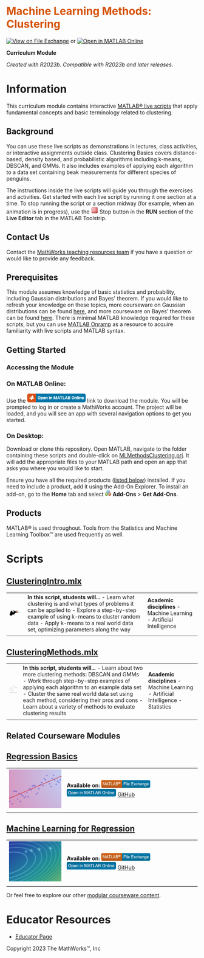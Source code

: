 
<a name="T_DEF03274"></a>
# <span style="color:rgb(213,80,0)">Machine Learning Methods: Clustering</span>
<a name="H_053613DF"></a>

[![View on File Exchange](https://www.mathworks.com/matlabcentral/images/matlab-file-exchange.svg)](https://www.mathworks.com/matlabcentral/fileexchange/135381-machine-learning-methods-clustering) or [![Open in MATLAB Online](https://www.mathworks.com/images/responsive/global/open-in-matlab-online.svg)](https://matlab.mathworks.com/open/github/v1?repo=MathWorks-Teaching-Resources/Machine-Learning-Methods-Clustering&project=MLMethodsClustering.prj)

**Curriculum Module**

_Created with R2023b. Compatible with R2023b and later releases._

# Information

This curriculum module contains interactive [MATLAB® live scripts](https://www.mathworks.com/products/matlab/live-editor.html) that apply fundamental concepts and basic terminology related to clustering.

<a name="H_F00D98E4"></a>
## Background

You can use these live scripts as demonstrations in lectures, class activities, or interactive assignments outside class. Clustering Basics covers distance-based, density based, and probabilistic algorithms including k-means, DBSCAN, and GMMs. It also includes examples of applying each algorithm to a data set containing beak measurements for different species of penguins.


The instructions inside the live scripts will guide you through the exercises and activities. Get started with each live script by running it one section at a time. To stop running the script or a section midway (for example, when an animation is in progress), use the <img src="Images/image_0.png" width="19" alt="image_0.png"> Stop button in the **RUN** section of the **Live Editor** tab in the MATLAB Toolstrip.

## Contact Us

Contact the [MathWorks teaching resources team](mailto:onlineteaching@mathworks.com) if you have a question or would like to provide any feedback.

<a name="H_30BC7141"></a>
## Prerequisites

This module assumes knowledge of basic statistics and probability, including Gaussian distributions and Bayes' theorem. If you would like to refresh your knowledge on these topics, more courseware on Gaussian distributions can be found [here](https://matlab.mathworks.com/open/github/v1?repo=MathWorks-Teaching-Resources/Descriptive-Stats-and-Probability&project=StatsAndProb.prj&file=continuousDistributions.mlx), and more courseware on Bayes' theorem can be found [here](https://matlab.mathworks.com/open/github/v1?repo=MathWorks-Teaching-Resources/Probability-Theory&project=Probability.prj&file=inferenceBayes.mlx). There is minimal MATLAB knowledge required for these scripts, but you can use [MATLAB Onramp](https://matlabacademy.mathworks.com/details/matlab-onramp/gettingstarted) as a resource to acquire familiarity with live scripts and MATLAB syntax.

<a name="H_330E72C3"></a>
## Getting Started
### Accessing the Module
### **On MATLAB Online:**

Use the  [<img src="Images/image_1.png" width="154" alt="image_1.png">](https://matlab.mathworks.com/open/github/v1?repo=MathWorks-Teaching-Resources/Machine-Learning-Methods-Clustering&project=MLMethodsClustering.prj)  link to download the module. You will be prompted to log in or create a MathWorks account. The project will be loaded, and you will see an app with several navigation options to get you started.

### **On Desktop:**

Download or clone this repository. Open MATLAB, navigate to the folder containing these scripts and double-click on [MLMethodsClustering.prj](MLMethodsClustering.prj). It will add the appropriate files to your MATLAB path and open an app that asks you where you would like to start. 


Ensure you have all the required products ([listed below](#H_E850B4FF)) installed. If you need to include a product, add it using the Add-On Explorer. To install an add-on, go to the **Home** tab and select  <img src="Images/image_2.png" width="16" alt="image_2.png"> **Add-Ons** > **Get Add-Ons**. 

<a name="H_E850B4FF"></a>
## Products

MATLAB® is used throughout. Tools from the Statistics and Machine Learning Toolbox™ are used frequently as well.

<a name="H_E8C62B23"></a>
# Scripts

## [**ClusteringIntro.mlx**](ClusteringIntro.mlx) 
|      |      |      |
| :-- | :-- | :-- |
| <img src="Images/image_3.png" width="251" alt="image_3.png"> | **In this script, students will...**  -  Learn what clustering is and what types of problems it can be applied to  -  Explore a step-by-step example of using k-means to cluster random data  -  Apply k-means to a real world data set, optimizing parameters along the way | **Academic disciplines**  -  Machine Learning  -  Artificial Intelligence  |
|      |      |       |

## [**ClusteringMethods.mlx**](ClusteringMethods.mlx) 
|      |      |      |
| :-- | :-- | :-- |
| <img src="Images/image_4.png" width="209" alt="image_4.png"> | **In this script, students will...**  -  Learn about two more clustering methods: DBSCAN and GMMs  -  Work through step-by-step examples of applying each algorithm to an example data set  -  Cluster the same real world data set using each method, considering their pros and cons  -  Learn about a variety of methods to evaluate clustering results | **Academic disciplines**  -  Machine Learning  -  Artificial Intelligence  -  Statistics  |
|      |      |       |

## Related Courseware Modules
<a name="H_792FBE0F"></a>
## [**Regression Basics**](https://www.mathworks.com/matlabcentral/fileexchange/93435-regression-basics)
|      |      |
| :-- | :-- |
| <img src="Images/image_5.png" width="171" alt="image_5.png"> | **Available on:** [<img src="Images/image_6.png" width="129" alt="image_6.png">](https://www.mathworks.com/matlabcentral/fileexchange/93435-regression-basics)  [<img src="Images/image_7.png" width="130" alt="image_7.png">](https://matlab.mathworks.com/open/github/v1?repo=MathWorks-Teaching-Resources/Regression-Basics&project=RegressionBasics.prj) [GitHub](https://github.com/MathWorks-Teaching-Resources/Regression-Basics)  |
|      |       |

<a name="H_6E8B4D8B"></a>
<a name="H_61EB2540"></a>
## [**Machine Learning for Regression**](https://www.mathworks.com/matlabcentral/fileexchange/95903-machine-learning-for-regression)
|      |      |
| :-- | :-- |
| <img src="Images/image_8.png" width="171" alt="image_8.png"> | **Available on:** [<img src="Images/image_9.png" width="129" alt="image_9.png">](https://www.mathworks.com/matlabcentral/fileexchange/95903-machine-learning-for-regression)  [<img src="Images/image_10.png" width="130" alt="image_10.png">](https://matlab.mathworks.com/open/github/v1?repo=MathWorks-Teaching-Resources/Machine-Learning-for-Regression&project=MLforRegression.prj) [GitHub](https://github.com/MathWorks-Teaching-Resources/Machine-Learning-for-Regression)  |
|      |       |


Or feel free to explore our other [modular courseware content](https://www.mathworks.com/matlabcentral/fileexchange/?q=tag%3A%22courseware+module%22&sort=downloads_desc_30d).

# Educator Resources
-  [Educator Page](https://www.mathworks.com/academia/educators.html) 


Copyright 2023 The MathWorks™, Inc



